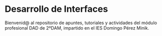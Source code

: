 # Desarrollo de Interfaces

Bienvenid@ al repositorio de apuntes, tutoriales y actividades del módulo profesional DAD de 2ºDAM, impartido en el IES Domingo Pérez Minik.
